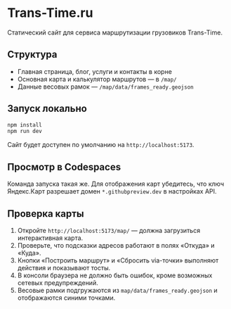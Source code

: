 # Trans-Time.ru

Статический сайт для сервиса маршрутизации грузовиков Trans-Time.

## Структура
- Главная страница, блог, услуги и контакты в корне
- Основная карта и калькулятор маршрутов — в `/map/`
- Данные весовых рамок — `/map/data/frames_ready.geojson`

## Запуск локально
```bash
npm install
npm run dev
```
Сайт будет доступен по умолчанию на `http://localhost:5173`.

## Просмотр в Codespaces
Команда запуска такая же. Для отображения карт убедитесь, что ключ Яндекс.Карт разрешает домен `*.githubpreview.dev` в настройках API.

## Проверка карты
1. Откройте `http://localhost:5173/map/` — должна загрузиться интерактивная карта.
2. Проверьте, что подсказки адресов работают в полях «Откуда» и «Куда».
3. Кнопки «Построить маршрут» и «Сбросить via-точки» выполняют действия и показывают тосты.
4. В консоли браузера не должно быть ошибок, кроме возможных сетевых предупреждений.
5. Весовые рамки подгружаются из `map/data/frames_ready.geojson` и отображаются синими точками.
